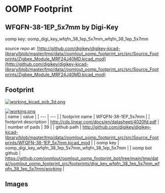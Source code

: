 # OOMP Footprint  
## WFQFN-38-1EP_5x7mm  by Digi-Key  
  
oomp key: oomp_digi_key_wfqfn_38_1ep_5x7mm_wfqfn_38_1ep_5x7mm  
  
source repo at: [http://github.com/digikey/digikey-kicad-library/blob/master/tmp/data//oomlout_oomp_footprint_src/src/Source_Footprints/Zigbee_Module_MRF24J40MD.kicad_mod](http://github.com/digikey/digikey-kicad-library/blob/master/tmp/data//oomlout_oomp_footprint_src/src/Source_Footprints/Zigbee_Module_MRF24J40MD.kicad_mod)  
## Footprint  
  
[![working_kicad_pcb_3d.png](working_kicad_pcb_3d_600.png)](working_kicad_pcb_3d.png)  
  
[![working.png](working_600.png)](working.png)  
| name | value | 
| --- | --- | 
| footprint name | WFQFN-38-1EP_5x7mm | 
| footprint description | http://cds.linear.com/docs/en/datasheet/4020fd.pdf | 
| number of pads | 39 | 
| github path | http://github.com/digikey/digikey-kicad-library/blob/master/tmp/data//oomlout_oomp_footprint_src/src/Source_Footprints/WFQFN-38-1EP_5x7mm.kicad_mod | 
| oomp key | oomp_digi_key_wfqfn_38_1ep_5x7mm_wfqfn_38_1ep_5x7mm | 
| oomp bot github | https://github.com/oomlout/oomlout_oomp_footprint_bot/tree/main/tmp/data//oomlout_oomp_footprint_src/footprints/digi_key_wfqfn_38_1ep_5x7mm_wfqfn_38_1ep_5x7mm/working | 
## Images  
